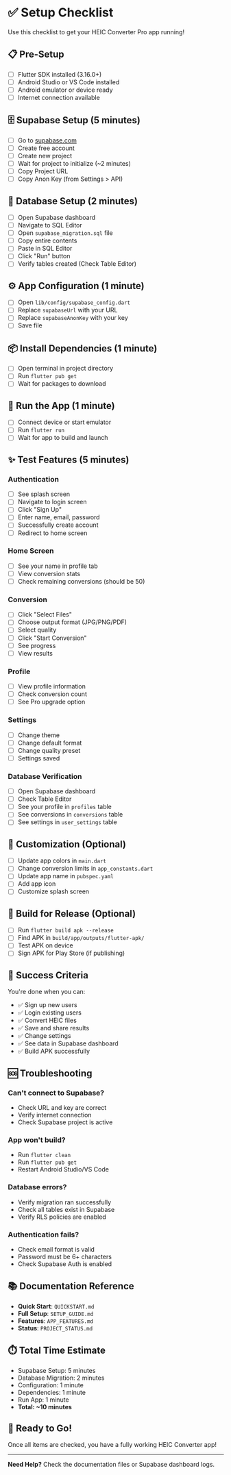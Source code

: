 # ✅ Setup Checklist

Use this checklist to get your HEIC Converter Pro app running!

## 📋 Pre-Setup

- [ ] Flutter SDK installed (3.16.0+)
- [ ] Android Studio or VS Code installed
- [ ] Android emulator or device ready
- [ ] Internet connection available

## 🗄️ Supabase Setup (5 minutes)

- [ ] Go to [supabase.com](https://supabase.com)
- [ ] Create free account
- [ ] Create new project
- [ ] Wait for project to initialize (~2 minutes)
- [ ] Copy Project URL
- [ ] Copy Anon Key (from Settings > API)

## 💾 Database Setup (2 minutes)

- [ ] Open Supabase dashboard
- [ ] Navigate to SQL Editor
- [ ] Open `supabase_migration.sql` file
- [ ] Copy entire contents
- [ ] Paste in SQL Editor
- [ ] Click "Run" button
- [ ] Verify tables created (Check Table Editor)

## ⚙️ App Configuration (1 minute)

- [ ] Open `lib/config/supabase_config.dart`
- [ ] Replace `supabaseUrl` with your URL
- [ ] Replace `supabaseAnonKey` with your key
- [ ] Save file

## 📦 Install Dependencies (1 minute)

- [ ] Open terminal in project directory
- [ ] Run `flutter pub get`
- [ ] Wait for packages to download

## 🚀 Run the App (1 minute)

- [ ] Connect device or start emulator
- [ ] Run `flutter run`
- [ ] Wait for app to build and launch

## ✨ Test Features (5 minutes)

### Authentication
- [ ] See splash screen
- [ ] Navigate to login screen
- [ ] Click "Sign Up"
- [ ] Enter name, email, password
- [ ] Successfully create account
- [ ] Redirect to home screen

### Home Screen
- [ ] See your name in profile tab
- [ ] View conversion stats
- [ ] Check remaining conversions (should be 50)

### Conversion
- [ ] Click "Select Files"
- [ ] Choose output format (JPG/PNG/PDF)
- [ ] Select quality
- [ ] Click "Start Conversion"
- [ ] See progress
- [ ] View results

### Profile
- [ ] View profile information
- [ ] Check conversion count
- [ ] See Pro upgrade option

### Settings
- [ ] Change theme
- [ ] Change default format
- [ ] Change quality preset
- [ ] Settings saved

### Database Verification
- [ ] Open Supabase dashboard
- [ ] Check Table Editor
- [ ] See your profile in `profiles` table
- [ ] See conversions in `conversions` table
- [ ] See settings in `user_settings` table

## 🔧 Customization (Optional)

- [ ] Update app colors in `main.dart`
- [ ] Change conversion limits in `app_constants.dart`
- [ ] Update app name in `pubspec.yaml`
- [ ] Add app icon
- [ ] Customize splash screen

## 📱 Build for Release (Optional)

- [ ] Run `flutter build apk --release`
- [ ] Find APK in `build/app/outputs/flutter-apk/`
- [ ] Test APK on device
- [ ] Sign APK for Play Store (if publishing)

## 🎉 Success Criteria

You're done when you can:
- ✅ Sign up new users
- ✅ Login existing users
- ✅ Convert HEIC files
- ✅ Save and share results
- ✅ Change settings
- ✅ See data in Supabase dashboard
- ✅ Build APK successfully

## 🆘 Troubleshooting

### Can't connect to Supabase?
- Check URL and key are correct
- Verify internet connection
- Check Supabase project is active

### App won't build?
- Run `flutter clean`
- Run `flutter pub get`
- Restart Android Studio/VS Code

### Database errors?
- Verify migration ran successfully
- Check all tables exist in Supabase
- Verify RLS policies are enabled

### Authentication fails?
- Check email format is valid
- Password must be 6+ characters
- Check Supabase Auth is enabled

## 📚 Documentation Reference

- **Quick Start**: `QUICKSTART.md`
- **Full Setup**: `SETUP_GUIDE.md`
- **Features**: `APP_FEATURES.md`
- **Status**: `PROJECT_STATUS.md`

## ⏱️ Total Time Estimate

- Supabase Setup: 5 minutes
- Database Migration: 2 minutes
- Configuration: 1 minute
- Dependencies: 1 minute
- Run App: 1 minute
- **Total: ~10 minutes**

## 🎊 Ready to Go!

Once all items are checked, you have a fully working HEIC Converter app!

---

**Need Help?** Check the documentation files or Supabase dashboard logs.
